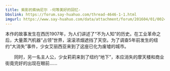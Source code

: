 ```yaml
---
title: 紫影的索纳尼尔 -何等美好的回忆-
bbslink: https://forum.say-huahuo.com/thread-4646-1-1.html
imgurl: https://www.say-huahuo.com/data/attachment/forum/201604/01/002410yqkxr7852h8r5qrg.png
---
```


本作的故事发生在西历1907年，为人们讲述了“不为人知”的历史。在工业革命之后，大量蒸汽机器“占领”世界，滚滚浓烟遮挡了天空。为了调查5年前发生的纽约“大消失”事件，少女艾丽西亚来到了这座已化为废墟的城市。

　　同时，另一名主人公，少女莉莉来到了纽约“地下”，本应消失的摩天楼和商业街竟完好的出现在眼前......<!--more-->
